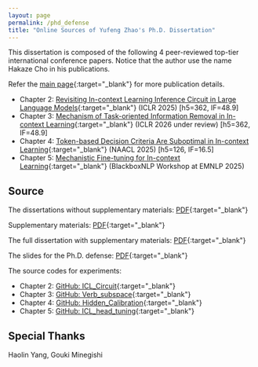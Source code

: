 ```yaml
---
layout: page
permalink: /phd_defense
title: "Online Sources of Yufeng Zhao's Ph.D. Dissertation"
---
```


This dissertation is composed of the following 4 peer-reviewed top-tier international conference papers. Notice that the author use the name Hakaze Cho in his publications.

Refer the [main page](https://www.hakaze-c.com/){:target="_blank"} for more publication details.

- Chapter 2: [Revisiting In-context Learning Inference Circuit in Large Language Models](https://openreview.net/forum?id=xizpnYNvQq){:target="_blank"} (ICLR 2025) [h5=362, IF=48.9]
- Chapter 3: [Mechanism of Task-oriented Information Removal in In-context Learning](https://arxiv.org/abs/2509.21012){:target="_blank"} (ICLR 2026 under review) [h5=362, IF=48.9]
- Chapter 4: [Token-based Decision Criteria Are Suboptimal in In-context Learning](https://aclanthology.org/2025.naacl-long.278/){:target="_blank"} (NAACL 2025) [h5=126, IF=16.5]
- Chapter 5: [Mechanistic Fine-tuning for In-context Learning](https://arxiv.org/abs/2505.14233){:target="_blank"} (BlackboxNLP Workshop at EMNLP 2025)

## Source

The dissertations without supplementary materials: [PDF](){:target="_blank"}

Supplementary materials: [PDF](){:target="_blank"}

The full dissertation with supplementary materials: [PDF](){:target="_blank"}

The slides for the Ph.D. defense: [PDF](){:target="_blank"}

The source codes for experiments: 

- Chapter 2: [GitHub: ICL_Circuit](https://github.com/hc495/ICL_Circuit){:target="_blank"}
- Chapter 3: [GitHub: Verb_subspace](https://github.com/hc495/Verb_subspace){:target="_blank"}
- Chapter 4: [GitHub: Hidden_Calibration](https://github.com/hc495/Hidden_Calibration){:target="_blank"}
- Chapter 5: [GitHub: ICL_head_tuning](https://github.com/hc495/ICL_head_tuning){:target="_blank"}

## Special Thanks

Haolin Yang, Gouki Minegishi